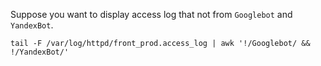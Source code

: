 Suppose you want to display access log that not from `Googlebot` and `YandexBot`.

~~~
tail -F /var/log/httpd/front_prod.access_log | awk '!/Googlebot/ && !/YandexBot/'
~~~
